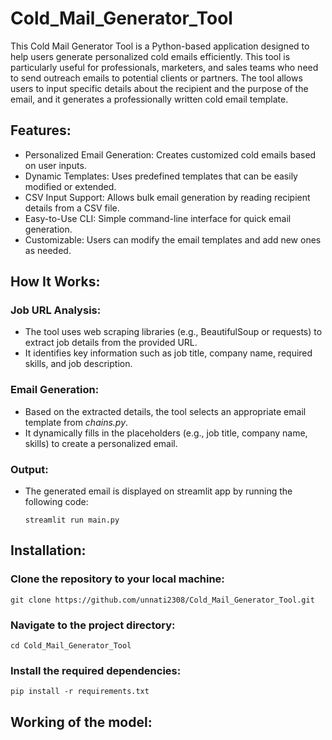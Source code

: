 # Cold_Mail_Generator_Tool
This Cold Mail Generator Tool is a Python-based application designed to help users generate personalized cold emails efficiently. This tool is particularly useful for professionals, marketers, and sales teams who need to send outreach emails to potential clients or partners. The tool allows users to input specific details about the recipient and the purpose of the email, and it generates a professionally written cold email template.

## Features:
- Personalized Email Generation: Creates customized cold emails based on user inputs.
- Dynamic Templates: Uses predefined templates that can be easily modified or extended.
- CSV Input Support: Allows bulk email generation by reading recipient details from a CSV file.
- Easy-to-Use CLI: Simple command-line interface for quick email generation.
- Customizable: Users can modify the email templates and add new ones as needed.

## How It Works:
### Job URL Analysis:
- The tool uses web scraping libraries (e.g., BeautifulSoup or requests) to extract job details from the provided URL.
- It identifies key information such as job title, company name, required skills, and job description.
### Email Generation:
- Based on the extracted details, the tool selects an appropriate email template from *chains.py*.
- It dynamically fills in the placeholders (e.g., job title, company name, skills) to create a personalized email.
### Output:
- The generated email is displayed on streamlit app by running the following code:
  ```
  streamlit run main.py
  ```

## Installation:
### Clone the repository to your local machine:
```
git clone https://github.com/unnati2308/Cold_Mail_Generator_Tool.git
```
### Navigate to the project directory:
```
cd Cold_Mail_Generator_Tool
```
### Install the required dependencies:
```
pip install -r requirements.txt
```
## Working of the model:





